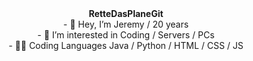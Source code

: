 <div align="center">
<b>RetteDasPlaneGit</b>
</div>

<div align="center">
- 👋 Hey, I’m Jeremy / 20 years
</div>

<div align="center">
- 👀 I’m interested in Coding / Servers / PCs
</div>

<div align="center">
- 👨‍💻 Coding Languages Java / Python / HTML / CSS / JS
</div>
